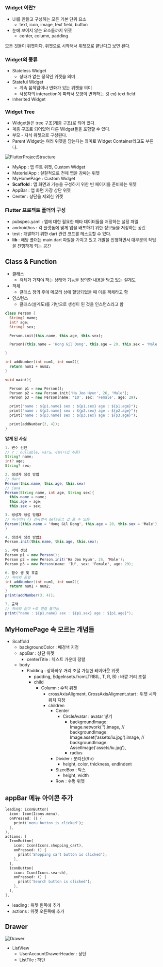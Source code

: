 ### Widget 이란?

- UI를 만들고 구성하는 모든 기본 단위 요소
  - text, icon, image, text field, button
- 눈에 보이지 않는 요소들까지 위젯
  - center, column, padding

모든 것들이 위젯이다. 위젯으로 시작해서 위젯으로 끝난다고 보면 된다.

### Widget의 종류

- Stateless Widget
  - 상태가 없는 정적인 위젯을 의미
- Stateful Widget
  - 계속 움직임이나 변화가 있는 위젯을 의미
  - 사용자의 interaction에 따라서 모양이 변화하는 것 ex) text field
- Inherited Widget

### Widget Tree

- Widget들은 tree 구조(계층 구조)로 되어 있다.
- 계층 구조로 되어있어 다른 Widget들을 포함할 수 있다.
- 부모 - 자식 위젯으로 구성된다.
- Parent Widget는 여러 위젯을 담는다는 의미로 Widget Container라고도 부른다.

![FlutterProjectStructure](https://user-images.githubusercontent.com/50051656/119234643-f9b0b600-bb69-11eb-9750-6533e717f796.PNG)

- MyApp : 앱 루트 위젯, Custom Widget
- MaterialApp : 실질적으로 전체 앱을 감싸는 위젯
- MyHomePage : Custom Widget
- **Scaffold** : 앱 화면과 기능을 구성하기 위한 빈 페이지를 준비하는 위젯
- AppBar : 앱 화면 가장 상단 위젯
- Center : 상단을 제외한 위젯

### Flutter 프로젝트 폴더의 구성

- pubspec.yaml : 앱에 대한 필요한 메타 데이터들을 저장하는 설정 파일
- android/ios : 각 플랫폼에 맞게 앱을 배포하기 위한 정보들을 저장하는 공간
- test : 개발하기 위한 dart 관련 코드를 테스트할 수 있다.
- **lib** : 해당 폴더는 main.dart 파일을 가지고 있고 개발을 진행하면서 대부분의 작업을 진행하게 되는 공간

## Class & Function

- 클래스
  - 객체가 가져야 하는 상태와 기능을 정의한 내용을 담고 있는 설계도
- 객체
  - 클래스 정의 후에 메모리 상에 할당되었을 때 이를 객체라고 함
- 인스턴스
  - 클래스(설계도)를 기반으로 생성이 된 것을 인스턴스라고 함

``` dart
class Person {
  String? name;
  int? age;
  String? sex;

  Person.init(this.name, this.age, this.sex);

  Person({this.name = 'Hong Gil Dong', this.age = 20, this.sex = 'Male'});

}

int addNumber(int num1, int num2){
  return num1 + num2;
}

void main(){

  Person p1 = new Person();
  Person p2 = new Person.init('Ha Joo Hyun', 26, 'Male');
  Person p3 = new Person(name: 'IU', sex: 'Female', age: 29);

  print("name : ${p1.name} sex : ${p1.sex} age : ${p1.age}");
  print("name : ${p2.name} sex : ${p2.sex} age : ${p2.age}");
  print("name : ${p3.name} sex : ${p3.sex} age : ${p3.age}");

  print(addNumber(3, 4));
}
```

**알게 된 사실**
``` java
1. 변수 선언
// ? : nullable, var도 가능(타입 추론)
String? name;
int? age;
String? sex;

2. 생성자 생성 방법
// dart
Person(this.name, this.age, this.sex)
// java
Person(String name, int age, String sex){
  this.name = name;
  this.age = age;
  this.sex = sex;

3. 생성자 생성 방법2
// 파라미터 {} 감싸면서 default 값 줄 수 있음
Person({this.name = 'Hong Gil Dong', this.age = 20, this.sex = 'Male'});
}

4. 생성자 생성 방법3
Person.init(this.name, this.age, this.sex);

5. 객체 생성
Person p1 = new Person();
Person p2 = new Person.init('Ha Joo Hyun', 26, 'Male');
Person p3 = new Person(name: 'IU', sex: 'Female', age: 29);

6. 함수 생 및 호출
// 자바와 동일
int addNumber(int num1, int num2){
  return num1 + num2;
}
print(addNumber(3, 4));

7. 출력
// 자바와 같이 +로 연결 불가능
print("name : ${p1.name} sex : ${p1.sex} age : ${p1.age}");

```
## MyHomePage 속 모르는 개념들

- Scaffold
  - backgroundColor : 배경색 지정
  - appBar : 상단 위젯
    - centerTitle : 텍스트 가운데 정렬
  - body
    - Padding : 상하좌우 거리 조절 가능한 레이아웃 위젯
      - padding, EdgeInsets.fromLTRB(L, T, R, B) : 바깥 거리 조절
      - child
        - Column : 수직 위젯
          - crossAxisAligment, CrossAxisAligment.start : 위젯 시작 위치 지정
          - children
            - Center
              - CircleAvatar : avatar 넣기
                - backgroundImage: Image.network('<URL>').image,
                // backgroundImage: Image.asset('assets/iu.jpg').image,
                // backgroundImage: AssetImage('assets/iu.jpg'),
                - radius
            - Divider : 분리선(/hr)
              - height, color, thickness, endIndent
            - SizedBox : 박스
              - height, width
            - Row : 수평 위젯

## appBar 메뉴 아이콘 추가

``` dart
leading: IconButton(
  icon: Icon(Icons.menu),
  onPressed: () {
    print('menu button is clicked');
  },
),
actions: [
  IconButton(
    icon: Icon(Icons.shopping_cart),
    onPressed: () {
      print('Shopping cart button is clicked');
    },
  ),
  IconButton(
    icon: Icon(Icons.search),
    onPressed: () {
      print('Search button is clicked');
    },
  ),
],
```

- leading : 위젯 왼쪽에 추가
- actions : 위젯 오른쪽에 추가

## Drawer

![Drawer](https://user-images.githubusercontent.com/50051656/119541828-d2f0ba80-bdc9-11eb-832a-8ecf7862c030.PNG)

- ListView
  - UserAccountDrawerHeader : 상단
  - ListTile : 하단
